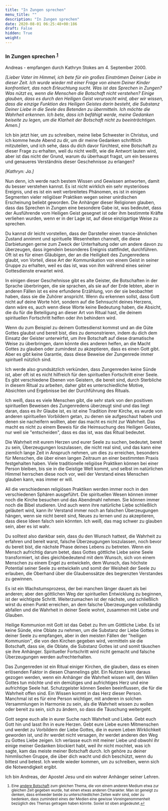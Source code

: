 ```yaml
---
title: "In Zungen sprechen"
menu_title: ""
description: "In Zungen sprechen"
date: 2020-08-01 06:25:48+00:186
draft: False
hidden: True
weight:
---
```

### In Zungen sprechen <sup id="a1">[1](#f1)</sup>

Andreas - empfangen durch Kathryn Stokes am 4. September 2000.

*[Lieber Vater im Himmel, ich bete für ein großes Einströmen Deiner Liebe in dieser Zeit. Ich wurde wieder mit einer Frage von einem Deiner Kinder konfrontiert, das nach Erleuchtung sucht. Was ist das Sprechen in Zungen? Was nützt es, wenn die Menschen die Botschaft nicht verstehen? Einige glauben, dass es durch den Heiligen Geist verursacht wird, aber wir wissen, dass die einzige Funktion des Heiligen Geistes darin besteht, die Substanz Deiner Liebe in die Seele des Betenden zu übermitteln. Ich möchte die Wahrheit erkennen. Ich bete, dass ich befähigt werde, meine Gedanken beiseite zu legen, um die Klarheit der Botschaft nicht zu beeinträchtigen. Amen.]*

Ich bin jetzt hier, um zu schreiben, meine liebe Schwester in Christus, und ich komme heute Abend zu dir, um dir meine Gedanken schriftlich mitzuteilen, und ich sehe, dass du dich davor fürchtest, eine Botschaft zu dieser Frage zu erhalten, weil du nicht weißt, wie die Antwort lauten wird, aber ist das nicht der Grund, warum du überhaupt fragst, um ein besseres und genaueres Verständnis dieser Geschehnisse zu erlangen?

*[Kathryn:  Ja.]*

Nun denn, ich werde nach bestem Wissen und Gewissen antworten, damit du besser verstehen kannst. Es ist nicht wirklich ein sehr mysteriöses Ereignis, und es ist ein weit verbreitetes Phänomen, es ist in einigen Segmenten vieler religiöser Praktiken wegen seiner unirdischen Erscheinung beliebt geworden. Die Anhänger dieser Religionen glauben, dass das Sprechen in Zungen eine besondere Gabe ist, was bedeutet, dass der Ausführende vom Heiligen Geist gesegnet ist oder ihm bestimmte Kräfte verliehen wurden, wenn er in der Lage ist, auf diese einzigartige Weise zu sprechen.

Du kannst dir leicht vorstellen, dass der Darsteller einen trance-ähnlichen Zustand annimmt und spirituelle Wesenheiten channelt, die diese Darbietungen gerne zum Zweck der Unterhaltung oder um andere davon zu überzeugen, dass irgendein besonderes Ereignis stattfindet, durchführen. Oft ist es für einen Gläubigen, der an die Heiligkeit des Zungenredens glaubt, von Vorteil, diese Art der Kommunikation von einem Geist in seiner Gruppe zu erhalten, weil es das ist, was von ihm während eines seiner Gottesdienste erwartet wird.

In einigen dieser Geschehnisse gibt es alte Geister, die Botschaften in der Sprache überbringen, die sie sprachen, als sie auf der Erde lebten, aber in anderen Fällen ist es eine erfundene Erzählung, von der sie beobachtet haben, dass sie die Zuhörer anspricht. Wenn du erkennen sollst, dass Gott nicht auf deine Worte hört, sondern auf die Sehnsucht deines Herzens, dann wäre es, auch wenn diese Worte keine Bedeutung haben, die Absicht, die du für die Beteiligung an dieser Art von Ritual hast, die deinem spirituellen Fortschritt helfen oder ihn behindern wird.

Wenn du zum Beispiel zu deinem Gottesdienst kommst und an die Güte Gottes glaubst und bereit bist, dies zu demonstrieren, indem du dich dem Einsatz der Geister unterwirfst, um ihre Botschaft auf diese dramatische Weise zu überbringen, dann könnte dies anderen helfen, an die Macht Gottes zu glauben oder zumindest zu akzeptieren, dass es einen Gott gibt. Aber es gibt keine Garantie, dass diese Beweise der Zungenrede immer spirituell nützlich sind.

Ich werde also grundsätzlich verkünden, dass Zungenreden keine Sünde ist, aber oft ist es nicht hilfreich für den spirituellen Fortschritt einer Seele. Es gibt verschiedene Ebenen von Geistern, die bereit sind, durch Sterbliche in diesem Ritual zu arbeiten, daher gibt es unterschiedliche Motive, Absichten und Ergebnisse bei der Durchführung des Rituals.

Ich weiß, dass es viele Menschen gibt, die sehr stark von den positiven spirituellen Beweisen des Zungenredens überzeugt sind und das liegt daran, dass es ihr Glaube ist, es ist eine Tradition ihrer Kirche, es wurde von anderen spirituellen Vorbildern getan, zu denen sie aufgeschaut haben und denen sie nacheifern wollten, aber das macht es nicht zur Wahrheit. Das macht es nicht zu einem Beweis für die Heimsuchung des Heiligen Geistes, nur weil sie "entscheiden", dass es das ist, was das Ritual bedeutet.

Die Wahrheit mit eurem Herzen und eurer Seele zu suchen, bedeutet, bereit zu sein, Überzeugungen loszulassen, die nicht real sind, und das kann eine ziemlich lange Zeit in Anspruch nehmen, um dies zu erreichen, besonders für Menschen, die über einen langen Zeitraum an einer bestimmten Praxis festgehalten haben. Viele traditionelle religiöse Praktiken können bei einer Person bleiben, bis sie in die Geistige Welt kommt, und selbst im natürlichen Himmel herrschen diese noch vor, weil der Verstand eines Menschen glauben kann, was immer er will.

All die verschiedenen religiösen Praktiken werden immer noch in den verschiedenen Sphären ausgeführt. Die spirituellen Wesen können immer noch die Kirche besuchen und das Abendmahl nehmen. Sie können immer noch die Bibel studieren. Und auch wenn ihre natürliche Liebe schließlich geläutert wird, kann ihr Verstand immer noch an falschen Überzeugungen hängen, wenn sie nicht bereit sind, Neues zu lernen und zu akzeptieren, dass diese Ideen falsch sein könnten. Ich weiß, das mag schwer zu glauben sein, aber es ist wahr.

Du solltest also dankbar sein, dass du den Wunsch hattest, die Wahrheit zu erfahren und bereit warst, falsche Überzeugungen loszulassen, noch bevor du bereit bist, die nächste Phase deines Lebens zu betreten. Wenn ein Mensch aufrichtig darum betet, dass Gottes göttliche Liebe seine Seele transformiert, ist dies gleichbedeutend mit dem Wunsch, sich von einem Menschen zu einem Engel zu entwickeln, dem Wunsch, das höchste Potential seiner Seele zu entwickeln und somit der Weisheit der Seele zu erlauben, die Oberhand über die Glaubenssätze des begrenzten Verstandes zu gewinnen.

Es ist ein Wachstumsprozess, der bei manchen länger dauert als bei anderen; aber den göttlichen Weg der spirituellen Entwicklung zu beginnen, ist der wichtigste Schritt. Weiterzumachen ist der nächste, und schließlich wirst du einen Punkt erreichen, an dem falsche Überzeugungen vollständig abfallen und die Wahrheit in deiner Seele wohnt, zusammen mit Liebe und Glauben.

Heilige Kommunion mit Gott ist das Gebet zu Ihm um Göttliche Liebe. Es ist keine Sünde, eine Oblate zu nehmen, um die Substanz der Liebe Gottes in deiner Seele zu empfangen, aber in den meisten Fällen der "heiligen Kommunion", die von den Kirchen gegeben wird, vermitteln sie die Botschaft, dass sie, die Oblate, die Substanz Gottes ist und somit täuschen sie ihre Anhänger. Spiritueller Fortschritt wird nicht gemacht und falsche Überzeugungen werden aufrechterhalten.

Das Zungenreden ist ein Ritual einiger Kirchen, die glauben, dass es einen erlösenden Faktor in diesen Channelings gibt. Ein Nutzen kann daraus gezogen werden, wenn ein Anhänger die Wahrheit wissen will, den Willen Gottes tun möchte und ein demütiges und aufrichtiges Herz und eine aufrichtige Seele hat. Schutzgeister können Seelen beeinflussen, die für die Wahrheit offen sind. Ein Wissen kommt in das Herz dieser Person. Manchmal ist es für eine Person wichtiger, mit anderen in solchen Versammlungen in Harmonie zu sein, als die Wahrheit wissen zu wollen oder bereit zu sein, sich zu ändern, so dass die Täuschung weitergeht.

Gott segne euch alle in eurer Suche nach Wahrheit und Liebe. Gebt euch Gott hin und lasst Ihn in eure Herzen. Gebt eure Liebe euren Mitmenschen und werdet zu Vorbildern der Liebe Gottes, die in eurem Leben Wirklichkeit geworden ist, und ihr werdet nicht versagen, ihr werdet anderen den Weg zu Gottes Liebe zeigen. Ich verlasse euch mit meiner Liebe und obwohl ihr einige meiner Gedanken blockiert habt, weil ihr nicht mochtet, was ich sagte, kam das meiste meiner Botschaft durch. Ich gehöre zu deiner himmlischen Gruppe, die über dich wacht und dich beschützt, wenn du bittest und betest. Ich werde wieder kommen, um zu schreiben, wenn sich die Notwendigkeit ergibt.

Ich bin Andreas, der Apostel Jesu und ein wahrer Anhänger seiner Lehren.
<small>

1. <large id="f1"> Eine [andere Botschaft](/aktuelle-botschaften/aktuelle-botschaften-in-reihenfolge-des-datums/aktuelle-botschaften-2000/in-zungen-sprechen-ar-maria-johannes-24-september-2000/) zum gleichen Thema, die von einem anderen Medium etwa zur gleichen Zeit gegeben wurde, hat einen etwas anderen Charakter. Man ist geneigt zu denken, dass entweder beide zu unterschiedlichen Zeiten wahr sind, oder zu bedenken, dass zumindest eines der Medien eine gewisse Voreingenommenheit bezüglich des Themas getragen haben könnte. Soviel ist oben angedeutet.[↩](#a1)
